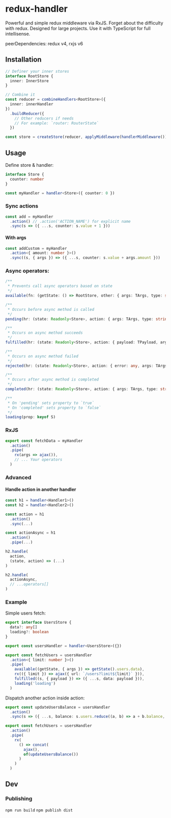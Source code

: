 # redux-handler

Powerful and simple redux middleware via RxJS. Forget about the difficulty with redux. Designed for large projects. Use it with TypeScript for full intellisense.

peerDependencies: redux v4, rxjs v6

## Installation

```ts
// Definer your inner stores
interface RootStore {
  inner: InnerStore
}

// Combine it
const reducer = combineHandlers<RootStore>({
  inner: innerHandler
})
  .buildReducer({
    // Other reducers if needs
    // For example: `router: RouterState`
  })

const store = createStore(reducer, applyMiddleware(handlerMiddleware()))
```

## Usage

Define store & handler:

```ts
interface Store {
  counter: number
}

const myHandler = handler<Store>({ counter: 0 })
```

### Sync actions

```ts
const add = myHandler
  .action() // .action('ACTION_NAME') for explicit name
  .sync(s => ({ ...s, counter: s.value + 1 }))
```

#### With args

```ts
const addCustom = myHandler
  .action<{ amount: number }>()
  .sync((s, { args }) => ({ ...s, counter: s.value + args.amount }))
```

### Async operators:

```ts
/**
 * Prevents call async operators based on state
 */
available(fn: (getState: () => RootStore, other: { args: TArgs, type: string })
```

```ts
/**
 * Occurs before async method is called
 */
pending(hr: (state: Readonly<Store>, action: { args: TArgs, type: string }))
```

```ts
/**
 * Occurs on async method succeeds
 */
fulfilled(hr: (state: Readonly<Store>, action: { payload: TPayload, args: TArgs, type: string }))
```

```ts
/**
 * Occurs on async method failed
 */
rejected(hr: (state: Readonly<Store>, action: { error: any, args: TArgs, type: string }))
```

```ts
/**
 * Occurs after async method is completed
 */
completed(hr: (state: Readonly<Store>, action: { args: TArgs, type: string }))
```

```ts
/**
 * On 'pending' sets property to `true`
 * On 'completed' sets property to `false`
 */
loading(prop: keyof S)
```

### RxJS

```ts
export const fetchData = myHandler
  .action()
  .pipe(
    rx(args => ajax()),
    // ... Your operators
  )
```

### Advanced

#### Handle action in another handler

```ts
const h1 = handler<Handler1>()
const h2 = handler<Handler2>()

const action = h1
  .action()
  .sync(...)

const actionAsync = h1
  .action()
  .pipe(...)

h2.handle(
  action,
  (state, action) => (...)
)

h2.handle(
  actionAsync,
  // ...operators[]
)
```

### Example

Simple users fetch:

```ts
export interface UsersStore {
  data?: any[]
  loading?: boolean
}

export const usersHandler = handler<UsersStore>({})

export const fetchUsers = usersHandler
  .action<{ limit: number }>()
  .pipe(
    available((getState, { args }) => getState().users.data),
    rx(({ limit }) => ajax({ url: `/users?limit${limit}` })),
    fulfilled((s, { payload }) => ({ ...s, data: payload })),
    loading('loading')
  )
```

Dispatch another action inside action:

```ts
export const updateUsersBalance = usersHandler
  .action()
  .sync(s => ({ ...s, balance: s.users.reduce((a, b) => a + b.balance, 0) }))

export const fetchUsers = usersHandler
  .action()
  .pipe(
    rx(
      () => concat(
        ajax(),
        of(updateUsersBalance())
      )
    )
  )
```

## Dev

### Publishing

`npm run build`
`npm publish dist`